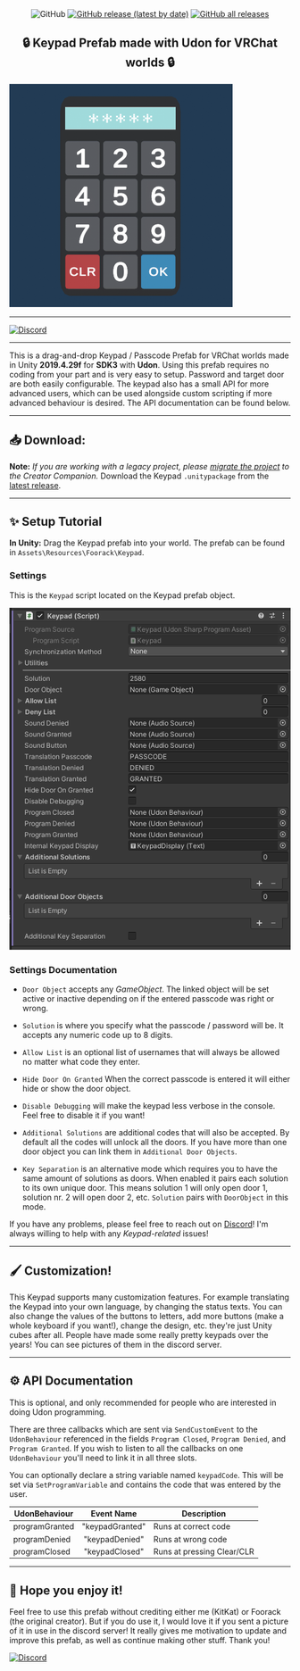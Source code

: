 
<div align=center>
  <img alt="GitHub" src="https://img.shields.io/github/license/KitKat4191/UdonKeypad?color=blue&style=for-the-badge">
  <a href="https://github.com/KitKat4191/UdonKeypad/releases/latest/"><img alt="GitHub release (latest by date)" src="https://img.shields.io/github/v/release/KitKat4191/UdonKeypad?logo=unity&style=for-the-badge"></a>
  <a href="https://github.com/KitKat4191/UdonKeypad/releases/latest/"><img alt="GitHub all releases" src="https://img.shields.io/github/downloads/KitKat4191/UdonKeypad/total?color=blue&style=for-the-badge"></a>
</div>

<h2 align="center">🔒 Keypad Prefab made with Udon for VRChat worlds 🔒</h2>

<img src="https://raw.githubusercontent.com/KitKat4191/UdonKeypad/main/Resources/PhysicalKeypad.png" alt="VRChat Udon Keypad/Passcode" width="400"/>

___

<a href='https://discord.gg/7xJdWNk' target="_blank"><img alt='Discord' src='https://img.shields.io/badge/Keypad_Laboratory-100000?style=flat&logo=Discord&logoColor=FFFFFF&labelColor=5662F6&color=272935' width="400"/></a>

___

This is a drag-and-drop Keypad / Passcode Prefab for VRChat worlds made in Unity **2019.4.29f** for **SDK3** with **Udon**. Using this prefab requires no coding from your part and is very easy to setup. Password and target door are both easily configurable. The keypad also has a small API for more advanced users, which can be used alongside custom scripting if more advanced behaviour is desired. The API documentation can be found below.

___

## **📥 Download:**

**Note:** _If you are working with a legacy project, please [migrate the project](https://vcc.docs.vrchat.com/vpm/migrating/) to the Creator Companion._
Download the Keypad `.unitypackage` from the [latest release](https://github.com/KitKat4191/UdonKeypad/releases/latest).

___

## **✨ Setup Tutorial**

**In Unity:** Drag the Keypad prefab into your world.
The prefab can be found in `Assets\Resources\Foorack\Keypad`.

### Settings

This is the `Keypad` script located on the Keypad prefab object.

![Settings available in the Keypad prefab](https://raw.githubusercontent.com/KitKat4191/UdonKeypad/main/Resources/AvailableSettings.png "Settings available in the Keypad prefab")

### Settings Documentation

* `Door Object` accepts any _GameObject_. The linked object will be set active or inactive depending on if the entered passcode was right or wrong.

* `Solution` is where you specify what the passcode / password will be. It accepts any numeric code up to 8 digits.

* `Allow List` is an optional list of usernames that will always be allowed no matter what code they enter.

* `Hide Door On Granted` When the correct passcode is entered it will either hide or show the door object.

* `Disable Debugging` will make the keypad less verbose in the console. Feel free to disable it if you want!

* `Additional Solutions` are additional codes that will also be accepted. By default all the codes will unlock all the doors. If you have more than one door object you can link them in `Additional Door Objects`.

* `Key Separation` is an alternative mode which requires you to have the same amount of solutions as doors. When enabled it pairs each solution to its own unique door. This means solution 1 will only open door 1, solution nr. 2 will open door 2, etc.
`Solution` pairs with `DoorObject` in this mode.

If you have any problems, please feel free to reach out on [Discord](https://discord.gg/7xJdWNk)! I'm always willing to help with any _Keypad-related_ issues!

___

## **🖌️ Customization!**

This Keypad supports many customization features. For example translating the Keypad into your own language, by changing the status texts. You can also change the values of the buttons to letters, add more buttons (make a whole keyboard if you want!), change the design, etc. they're just Unity cubes after all. People have made some really pretty keypads over the years! You can see pictures of them in the discord server.

___

## **⚙️ API Documentation**

This is optional, and only recommended for people who are interested in doing Udon programming.

There are three callbacks which are sent via `SendCustomEvent` to the `UdonBehaviour` referenced in the fields `Program Closed`, `Program Denied`, and `Program Granted`. If you wish to listen to all the callbacks on one `UdonBehaviour` you'll need to link it in all three slots.

You can optionally declare a string variable named `keypadCode`. This will be set via `SetProgramVariable` and contains the code that was entered by the user.

| UdonBehaviour  |   Event Name    | Description                |
| -------------- | :-------------: | -------------------------- |
| programGranted | "keypadGranted" | Runs at correct code       |
| programDenied  | "keypadDenied"  | Runs at wrong code         |
| programClosed  | "keypadClosed"  | Runs at pressing Clear/CLR |

___

## **💙 Hope you enjoy it!**

Feel free to use this prefab without crediting either me (KitKat) or Foorack (the original creator). But if you do use it, I would love it if you sent a picture of it in use in the discord server! It really gives me motivation to update and improve this prefab, as well as continue making other stuff. Thank you!

<a href='https://discord.gg/7xJdWNk' target="_blank"><img alt='Discord' src='https://img.shields.io/badge/Keypad_Laboratory-100000?style=flat&logo=Discord&logoColor=FFFFFF&labelColor=5662F6&color=272935'/></a>
